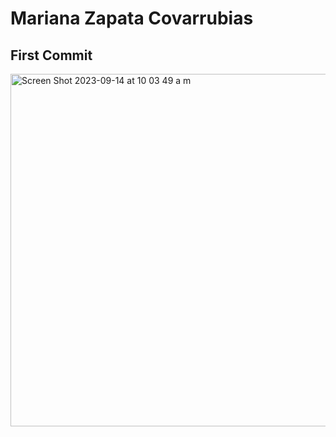 # Mariana Zapata Covarrubias
## First Commit
<img width="564" alt="Screen Shot 2023-09-14 at 10 03 49 a m" src="https://github.com/MarianaZapata/ECE444-F2023-Assignment1/assets/91971999/d2a90e7c-8472-4ec9-bf6e-110722431fdb">

